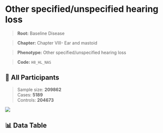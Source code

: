# Other specified/unspecified hearing loss

> **Root:** Baseline Disease  

> **Chapter:** Chapter VIII- Ear and mastoid  

> **Phenotype:** Other specified/unspecified hearing loss  

> **Code:** `H8_HL_NAS`

## 🧪 All Participants  
> Sample size: **209862**  
> Cases: **5189**  
> Controls: **204673**
<img src="/Sensitive/Figures/ALL/Incidence/H8_HL_NAS.png"/>

## 📊 Data Table
<CsvTableMRF src="/Sensitive/Data/ALL/Incidence/COX_H8_HL_NAS.csv"/>

